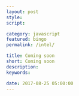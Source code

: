 ```yaml
---
layout: post
style:
script:

category: javascript
featured: bingo
permalink: /intel/

title: Coming soon
short: Coming soon
description:
keywords:

date: 2017-08-25 05:00:00
---
```

